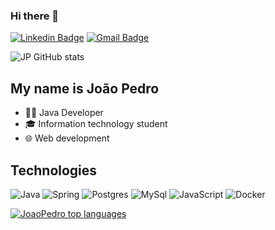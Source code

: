### Hi there 👋

[![Linkedin Badge](https://img.shields.io/badge/-LinkedIn-6633cc?style=flat-square&logo=Linkedin&logoColor=white&link=https://www.linkedin.com/in/fernanda-kipper-5958a61a9/)](https://www.linkedin.com/in/jo%C3%A3o-pedro-pereira-da-cunha-43a8a4253/)
[![Gmail Badge](https://img.shields.io/badge/-joaopedropcunha7@gmail.com-6633cc?style=flat-square&logo=Gmail&logoColor=white&link=mailto:joaopedropcunha7@gmail.com)](mailto:joaopedropcunha7@gmail.com)


![JP GitHub stats](https://github-readme-stats.vercel.app/api?username=joaopedropc7&show_icons=true&theme=tokyonight)


## My name is João Pedro

- 👩‍💻 Java Developer
- 🎓 Information technology student
- 🌐 Web development

## Technologies

![Java](https://img.shields.io/badge/java-%23ED8B00.svg?style=for-the-badge&logo=openjdk&logoColor=white)
![Spring](https://img.shields.io/badge/spring-%236DB33F.svg?style=for-the-badge&logo=spring&logoColor=white)
![Postgres](https://img.shields.io/badge/postgres-%23316192.svg?style=for-the-badge&logo=postgresql&logoColor=white)
![MySql](https://img.shields.io/badge/MySQL-005C84?style=for-the-badge&logo=mysql&logoColor=white)
![JavaScript](https://img.shields.io/badge/JavaScript-00ADD8?style=for-the-badge&logo=go&logoColor=white)
![Docker](https://img.shields.io/badge/Docker-2CA5E0?style=for-the-badge&logo=docker&logoColor=white)


<div align="left">
  
[![JoaoPedro top languages](https://github-readme-stats.vercel.app/api/top-langs/?username=joaopedropc7&theme=blue-white)](https://github.com/anuraghazra/github-readme-stats)

 </div>
